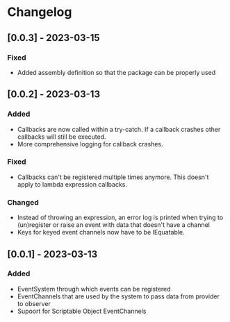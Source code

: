 # Changelog

## [0.0.3] - 2023-03-15

### Fixed
- Added assembly definition so that the package can be properly used

## [0.0.2] - 2023-03-13

### Added
- Callbacks are now called within a try-catch. If a callback crashes other callbacks will still be executed.
- More comprehensive logging for callback crashes.

### Fixed
- Callbacks can't be registered multiple times anymore. This doesn't apply to lambda expression callbacks.

### Changed
- Instead of throwing an expression, an error log is printed when trying to (un)register or raise an event with data that doesn't have a channel
- Keys for keyed event channels now have to be IEquatable.

## [0.0.1] - 2023-03-13

### Added
- EventSystem through which events can be registered
- EventChannels that are used by the system to pass data from provider to observer
- Supoort for Scriptable Object EventChannels